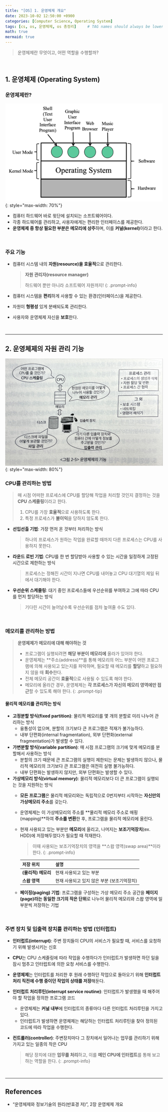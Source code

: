 ```yaml
---
title: "[OS] 1. 운영체제 개요"
date: 2023-10-02 12:50:00 +0900
categories: [Computer Science, Operating System]
tags: [cs, os, 운영체제, os 총정리]     # TAG names should always be lowercase
math: true
mermaid: true
---
```


> 운영체제란 무엇이고, 어떤 역할을 수행할까?

<br>

## 1. 운영체제 (Operating System)

### 운영체제란?

![Untitled](/assets/img/posts/Computer-Science/Operating-System/2023-10-02-01.png){: style="max-width: 70%"}

- 컴퓨터 하드웨어 바로 윗단에 설치되는 소프트웨어이다.
- 각종 하드웨어를 관리하고, 사용자에게는 편리한 인터페이스를 제공한다.
- **운영체제 중 항상 필요한 부분은 메모리에 상주**하며, 이를 <span class="hl">**커널(kernel)**</span>이라고 한다.

<br>

### 주요 기능

- 컴퓨터 시스템 내의 <span class="hl">**자원(resource)을 효율적**</span>으로 관리한다.
    
    > **자원 관리자(resource manager)**
    >  
    > 하드웨어 뿐만 아니라 소프트웨어 자원까지!
    {: .prompt-info}

- 컴퓨터 시스템을 <span class="hl">**편리**</span>하게 사용할 수 있는 환경(인터페이스)을 제공한다.
- 자원이 <span class="hl">**형평성**</span> 있게 분배되도록 관리한다.
- 사용자와 운영체제 자신을 <span class="hl">**보호**</span>한다.

<br>

---

## 2. 운영체제의 자원 관리 기능

![Untitled](/assets/img/posts/Computer-Science/Operating-System/2023-10-02-02.jpeg){: style="max-width: 80%"}

### CPU를 관리하는 방법

> 매 시점 어떠한 프로세스에 CPU를 할당해 작업을 처리할 것인지 결정하는 것을 **CPU 스케줄링**이라고 한다.
> 
> 1. CPU를 가장 **효율적**으로 사용하도록 한다.
> 2. 특정 프로세스가 **불이익**을 당하지 않도록 한다.

- **선입선출 기법**: 가장 먼저 온 것부터 처리하는 방식
    
    > 하나의 프로세스가 원하는 작업을 완료할 때까지 다른 프로세스는 CPU를 사용하지 못한다.
    > 

- **라운드 로빈 기법**: CPU를 한 번 할당받아 사용할 수 있는 시간을 일정하게 고정된 시간으로 제한하는 방식
    
    > 프로세스는 정해진 시간이 지나면 CPU를 내어놓고 CPU 대기열의 제일 뒤에서 대기해야 한다.
    > 

- **우선순위 스케줄링**: 대기 중인 프로세스들에 우선순위를 부여하고 그에 따라 CPU를 먼저 할당하는 방식
    
    > 기다린 시간이 늘어날수록 우선순위를 점차 높여줄 수도 있다.
    > 

<br>

### 메모리를 관리하는 방법

> **운영체제가 메모리에 대해 해야하는 것**
> 
> - 프로그램이 실행되려면 **해당 부분이 메모리에** 올라가 있어야 한다.
> - 운영체제는 **주소(address)**를 통해 메모리의 어느 부분이 어떤 프로그램에 의해 사용되고 있는지를 파악하며, 필요할 때 메모리를 **할당**하고 필요하지 않을 때 **회수**한다.
> - 전체 메모리 공간이 **효율적**으로 사용될 수 있도록 해야 한다.
> - 메모리에 올라간 경우, 운영체제는 **각 프로세스가 자신의 메모리 영역에만 접근**할 수 있도록 해야 한다.
{: .prompt-tip}

#### 물리적 메모리를 관리하는 방식
- **고정분할 방식(fixed partition)**: 물리적 메모리를 몇 개의 분할로 미리 나누어 관리하는 방식
    - 융통성이 없으며, 분할의 크기보다 큰 프로그램은 적재가 불가능하다.
    - 내부 단편화(internal fragmentation), 외부 단편화(external fragmentation)가 발생할 수 있다.
- **가변분할 방식(variable partition)**: 매 시점 프로그램의 크기에 맞게 메모리를 분할해서 사용하는 방식
    - 분할의 크기 때문에 큰 프로그램의 실행이 제한되는 문제는 발생하지 않으나, 물리적 메모리의 크기보다 큰 프로그램은 여전히 실행 불가능하다.
    - 내부 단편화는 발생하지 않지만, 외부 단편화는 발생할 수 있다.
- **가상메모리 방식(virtual memory)**: 물리적 메모리보다 더 큰 프로그램이 실행되는 것을 지원하는 방식
    - **모든 프로그램**은 물리적 메모리와는 독립적으로 0번지부터 시작하는 **자신만의 가상메모리 주소**를 갖는다.
    - 운영체제는 이 가상메모리의 주소를 **물리적 메모리 주소로 매핑(mapping)**하여 **주소를 변환**한 후, 프로그램을 물리적 메모리에 올린다.
    - 현재 사용되고 있는 부분만 **메모리**에 올리고, 나머지는 **보조기억장치**(ex. HDD)에 저장해두었다가 필요할 때 적재한다.
        
        > 이때 사용되는 보조기억장치의 영역을 **스왑 영역(swap area)**이라 한다.
        {: .prompt-info}
        
        | 저장 위치 | 설명 |
        | --- | --- |
        | **(물리적) 메모리** | 현재 사용되고 있는 부분 |
        | **스왑 영역** | 현재 사용되고 있지 않은 부분 (보조기억장치) |

    - <span class="hlp">**페이징(paging) 기법**</span>: 프로그램을 구성하는 가상 메모리 주소 공간을 **페이지(page)라는 동일한 크기의 작은 단위**로 나누어 물리적 메모리와 스왑 영역에 일부분씩 저장하는 기법

<br>

### 주변 장치 및 입출력 장치를 관리하는 방법 (인터럽트)

- <span class="hl">**인터럽트(interrupt)**</span>: 주변 장치들이 CPU의 서비스가 필요할 때, 서비스를 요청하기 위해 발생시키는 신호
- **CPU**는 CPU 스케줄링에 따라 작업을 수행하다가 인터럽트가 발생하면 하던 일을 잠시 멈추고 인터럽트에 의한 요청 서비스를 수행한다.
- **운영체제**는 인터럽트를 처리한 후 원래 수행하던 작업으로 돌아오기 위해 **인터럽트 처리 직전에 수행 중이던 작업의 상태를 저장**해둔다.
- <span class="hl">**인터럽트 처리루틴(interrupt service routine)**</span>: 인터럽트가 발생했을 때 해주어야 할 작업을 정의한 프로그램 코드
    - 운영체제는 **커널 내부**에 인터럽트의 종류마다 다른 인터럽트 처리루틴을 가지고 있다.
    - 인터럽트가 발생하면 운영체제는 해당하는 인터럽트 처리루틴을 찾아 정의된 코드에 따라 작업을 수행한다.
- <span class="hl">**컨트롤러(controller)**</span>: 주변장치마다 그 장치에서 일어나는 업무를 관리하기 위해 가지고 있는 일종의 작은 CPU
    
    > 해당 장치에 대한 **업무를 처리**하고, 이를 **메인 CPU에 인터럽트**를 통해 보고하는 역할을 한다.
    {: .prompt-info}

<br>

---

## References
- “운영체제와 정보기술의 원리(반효경 저)”, 2장 운영체제 개요
